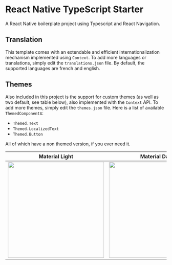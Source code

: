 # React Native TypeScript Starter
 A React Native boilerplate project using Typescript and React Navigation.
 
## Translation

This template comes with an extendable and efficient internationalization mechanism implemented using `Context`. To add more languages or translations, simply edit the `translations.json` file. By default, the supported languages are french and english.

## Themes

Also included in this project is the support for custom themes (as well as two default, see table below), also implemented with the `Context` API. To add more themes, simply edit the `themes.json` file. Here is a list of available `ThemedComponent`s:

- `Themed.Text`
- `Themed.LocalizedText`
- `Themed.Button`

All of which have a non themed version, if you ever need it.
 
 Material Light             |  Material Dark
:-------------------------:|:-------------------------:
<img src="https://i.imgur.com/ntqWCa9.png" width="300px" />  |  <img src="https://i.imgur.com/nAPj0or.png" width="300px" />
